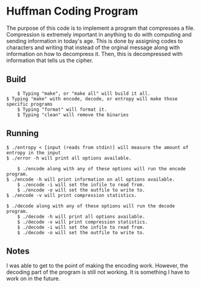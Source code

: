 # Huffman Coding Program
The purpose of this code is to implement a program that compresses a file. Compression is extremely important in anything to do with computing and sending information in today's age. This is done by assigning codes to characters and writing that instead of the orginal message along with information on how to decompress it. Then, this is decompressed with information that tells us the cipher.

## Build

        $ Typing "make", or "make all" will build it all.
	$ Typing "make" with encode, decode, or entropy will make those specific programs
        $ Typing "format" will format it.
        $ Typing "clean" will remove the binaries

## Running
	$ ./entropy < [input (reads from stdin)] will measure the amount of entropy in the input
	$ ./error -h will print all options available.

        $ ./encode along with any of these options will run the encode program.
	$ ./encode -h will print information on all options available.
        $ ./encode -i will set the infile to read from.
        $ ./encode -o will set the outfile to write to.
	$ ./encode -v will print compression statistics.

	$ ./decode along with any of these options will run the decode program.
        $ ./decode -h will print all options available.
        $ ./decode -v will print compression statistics.
        $ ./decode -i will set the infile to read from.
        $ ./decode -o will set the outfile to write to.

## Notes
I was able to get to the point of making the encoding work. However, the decoding part of the program is still not working. It is something I have to work on in the future.

